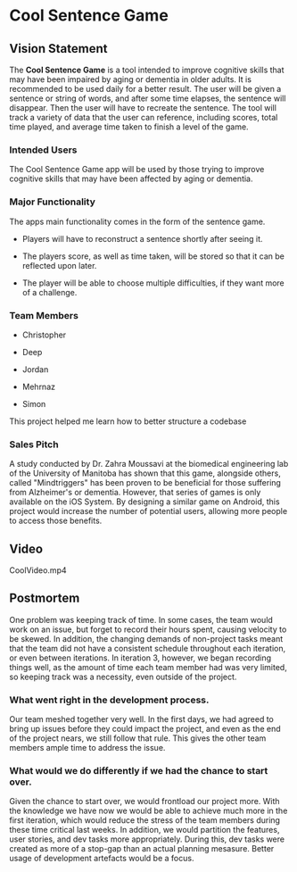 # Cool Sentence Game

## Vision Statement

The **Cool Sentence Game** is a tool intended to improve cognitive skills that may have been impaired by aging or dementia in older adults. It is recommended to be used daily for a better result. The user will be given a sentence or string of words, and after some time elapses, the sentence will disappear. Then the user will have to recreate the sentence. The tool will track a variety of data that the user can reference, including scores, total time played, and average time taken to finish a level of the game. 

### Intended Users

The Cool Sentence Game app will be used by those trying to improve cognitive skills that may have been affected by aging or dementia.

### Major Functionality

The apps main functionality comes in the form of the sentence game.

- Players will have to reconstruct a sentence shortly after seeing it. 

- The players score, as well as time taken, will be stored so that it can be reflected upon later.

- The player will be able to choose multiple difficulties, if they want more of a challenge.


### Team Members

- Christopher

- Deep

- Jordan

- Mehrnaz

- Simon

This project helped me learn how to better structure a codebase

### Sales Pitch

A study conducted by Dr. Zahra Moussavi at the biomedical engineering lab of the University of Manitoba has shown that this game, alongside others, called "Mindtriggers" has been proven to be beneficial for those suffering from Alzheimer's or dementia. However, that series of games is only available on the iOS System. By designing a similar game on Android, this project would increase the number of potential users, allowing more people to access those benefits. 

## Video

CoolVideo.mp4

## Postmortem

One problem was keeping track of time. In some cases, the team would work on an issue, but forget to record their hours spent, causing velocity to be skewed. In addition, the changing demands of non-project tasks meant that the team did not have a consistent schedule throughout each iteration, or even between iterations. In iteration 3, however, we began recording things well, as the amount of time each team member had was very limited, so keeping track was a necessity, even outside of the project.

### What went right in the development process.

Our team meshed together very well. In the first days, we had agreed to bring up issues before they could impact the project, and even as the end of the project nears, we still follow that rule. This gives the other team members ample time to address the issue. 

### What would we do differently if we had the chance to start over.

Given the chance to start over, we would frontload our project more. With the knowledge we have now we would be able to achieve much more in the first iteration, which would reduce the stress of the team members during these time critical last weeks. In addition, we would partition the features, user stories, and dev tasks more appropriately. During this, dev tasks were created as more of a stop-gap than an actual planning mesasure. Better usage of development artefacts would be a focus.
